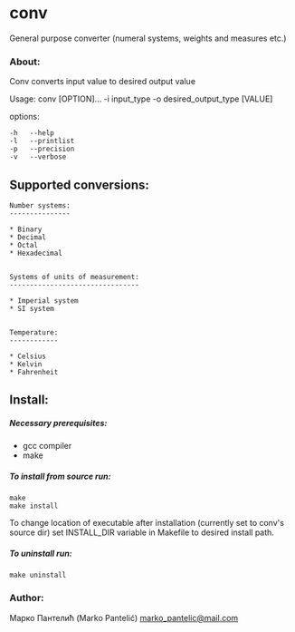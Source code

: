 
# conv 
General purpose converter (numeral systems, weights and measures etc.)



### About:

Conv converts input value to desired output value

Usage: conv [OPTION]... -i input_type -o desired_output_type [VALUE]

options:
```
-h	 --help
-l	 --printlist
-p	 --precision
-v	 --verbose
```



## Supported conversions:


	Number systems:
	---------------

	* Binary
	* Decimal
	* Octal
	* Hexadecimal 


	Systems of units of measurement:
	--------------------------------

	* Imperial system
	* SI system

	
	Temperature:
	------------

	* Celsius
	* Kelvin
	* Fahrenheit
	


## Install:

##### Necessary prerequisites:
* gcc compiler
* make

##### To install from source run:
```
make
make install
```
To change location of executable after installation (currently set to conv's source dir) set INSTALL_DIR variable in Makefile to desired install path.

##### To uninstall run:
```
make uninstall
```
	
	
	
### Author:

Марко Пантелић (Marko Pantelić)
marko_pantelic@mail.com

	
